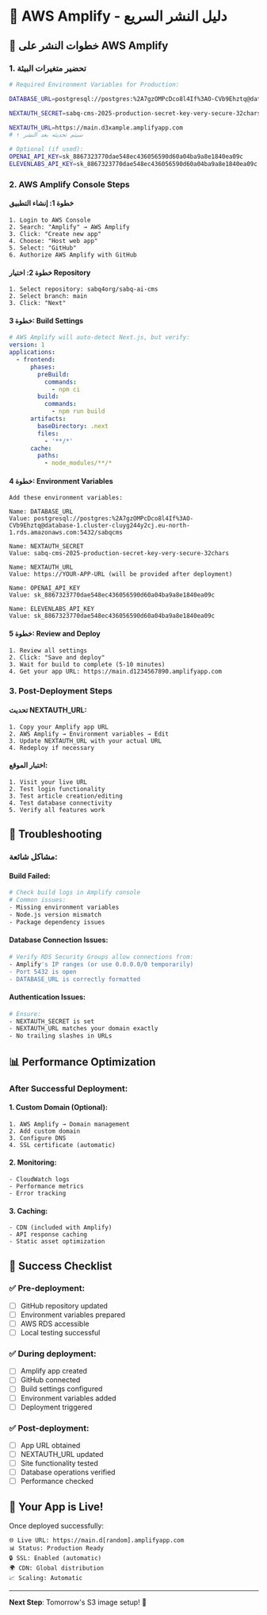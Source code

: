 # 🎯 AWS Amplify - دليل النشر السريع

## 🚀 خطوات النشر على AWS Amplify

### 1. تحضير متغيرات البيئة
```bash
# Required Environment Variables for Production:

DATABASE_URL=postgresql://postgres:%2A7gzOMPcDco8l4If%3AO-CVb9Ehztq@database-1.cluster-cluyg244y2cj.eu-north-1.rds.amazonaws.com:5432/sabqcms

NEXTAUTH_SECRET=sabq-cms-2025-production-secret-key-very-secure-32chars

NEXTAUTH_URL=https://main.d3xample.amplifyapp.com
# ↑ سيتم تحديثه بعد النشر

# Optional (if used):
OPENAI_API_KEY=sk_8867323770dae548ec436056590d60a04ba9a8e1840ea09c
ELEVENLABS_API_KEY=sk_8867323770dae548ec436056590d60a04ba9a8e1840ea09c
```

### 2. AWS Amplify Console Steps

#### خطوة 1: إنشاء التطبيق
```
1. Login to AWS Console
2. Search: "Amplify" → AWS Amplify
3. Click: "Create new app"
4. Choose: "Host web app"
5. Select: "GitHub"
6. Authorize AWS Amplify with GitHub
```

#### خطوة 2: اختيار Repository
```
1. Select repository: sabq4org/sabq-ai-cms
2. Select branch: main
3. Click: "Next"
```

#### خطوة 3: Build Settings
```yaml
# AWS Amplify will auto-detect Next.js, but verify:
version: 1
applications:
  - frontend:
      phases:
        preBuild:
          commands:
            - npm ci
        build:
          commands:
            - npm run build
      artifacts:
        baseDirectory: .next
        files:
          - '**/*'
      cache:
        paths:
          - node_modules/**/*
```

#### خطوة 4: Environment Variables
```
Add these environment variables:

Name: DATABASE_URL
Value: postgresql://postgres:%2A7gzOMPcDco8l4If%3AO-CVb9Ehztq@database-1.cluster-cluyg244y2cj.eu-north-1.rds.amazonaws.com:5432/sabqcms

Name: NEXTAUTH_SECRET  
Value: sabq-cms-2025-production-secret-key-very-secure-32chars

Name: NEXTAUTH_URL
Value: https://YOUR-APP-URL (will be provided after deployment)

Name: OPENAI_API_KEY
Value: sk_8867323770dae548ec436056590d60a04ba9a8e1840ea09c

Name: ELEVENLABS_API_KEY  
Value: sk_8867323770dae548ec436056590d60a04ba9a8e1840ea09c
```

#### خطوة 5: Review and Deploy
```
1. Review all settings
2. Click: "Save and deploy"
3. Wait for build to complete (5-10 minutes)
4. Get your app URL: https://main.d1234567890.amplifyapp.com
```

### 3. Post-Deployment Steps

#### تحديث NEXTAUTH_URL:
```
1. Copy your Amplify app URL
2. AWS Amplify → Environment variables → Edit
3. Update NEXTAUTH_URL with your actual URL
4. Redeploy if necessary
```

#### اختبار الموقع:
```
1. Visit your live URL
2. Test login functionality
3. Test article creation/editing
4. Test database connectivity
5. Verify all features work
```

## 🔧 Troubleshooting

### مشاكل شائعة:

#### Build Failed:
```bash
# Check build logs in Amplify console
# Common issues:
- Missing environment variables
- Node.js version mismatch
- Package dependency issues
```

#### Database Connection Issues:
```bash
# Verify RDS Security Groups allow connections from:
- Amplify's IP ranges (or use 0.0.0.0/0 temporarily)
- Port 5432 is open
- DATABASE_URL is correctly formatted
```

#### Authentication Issues:
```bash
# Ensure:
- NEXTAUTH_SECRET is set
- NEXTAUTH_URL matches your domain exactly
- No trailing slashes in URLs
```

## 📊 Performance Optimization

### After Successful Deployment:

#### 1. Custom Domain (Optional):
```
1. AWS Amplify → Domain management
2. Add custom domain
3. Configure DNS
4. SSL certificate (automatic)
```

#### 2. Monitoring:
```
- CloudWatch logs
- Performance metrics
- Error tracking
```

#### 3. Caching:
```
- CDN (included with Amplify)
- API response caching
- Static asset optimization
```

## 🎯 Success Checklist

### ✅ Pre-deployment:
- [ ] GitHub repository updated
- [ ] Environment variables prepared
- [ ] AWS RDS accessible
- [ ] Local testing successful

### ✅ During deployment:
- [ ] Amplify app created
- [ ] GitHub connected
- [ ] Build settings configured
- [ ] Environment variables added
- [ ] Deployment triggered

### ✅ Post-deployment:
- [ ] App URL obtained
- [ ] NEXTAUTH_URL updated
- [ ] Site functionality tested
- [ ] Database operations verified
- [ ] Performance checked

## 🚀 Your App is Live!

Once deployed successfully:
```
🌐 Live URL: https://main.d[random].amplifyapp.com
📊 Status: Production Ready
🔒 SSL: Enabled (automatic)
🌍 CDN: Global distribution
📈 Scaling: Automatic
```

---

**Next Step**: Tomorrow's S3 image setup! 📸
